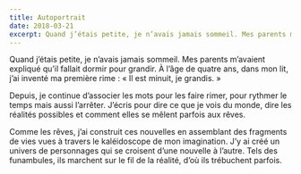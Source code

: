 ```yaml
---
title: Autoportrait
date: 2018-03-21
excerpt: Quand j’étais petite, je n’avais jamais sommeil. Mes parents m’avaient expliqué qu’il fallait dormir pour grandir.
---
```


Quand j’étais petite, je n’avais jamais sommeil. Mes parents m’avaient expliqué qu’il fallait dormir pour grandir. À l’âge de quatre ans, dans mon lit, j’ai inventé ma première rime : « Il est minuit, je grandis. »

Depuis, je continue d’associer les mots pour les faire rimer, pour rythmer le temps mais aussi l’arrêter. J’écris pour dire ce que je vois du monde, dire les réalités possibles et comment elles se mêlent parfois aux rêves.

Comme les rêves, j’ai construit ces nouvelles en assemblant des fragments de vies vues à travers le kaléidoscope de mon imagination. J’y ai créé un univers de personnages qui se croisent d’une nouvelle à l’autre. Tels des funambules, ils marchent sur le fil de la réalité, d’où ils trébuchent parfois.